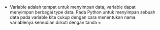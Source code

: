 * Variable adalah tempat untuk menyimpan data, variable dapat menyimpan berbagai type data. Pada Python untuk menyimpan sebuah data pada variable kita cukup dengan cara menentukan nama variablenya kemudian diikuti dengan tanda = 
  